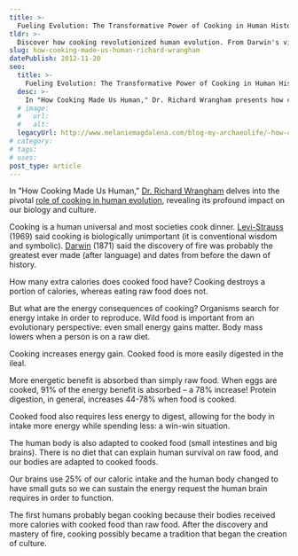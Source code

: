 ```yaml
---
title: >-
  Fueling Evolution: The Transformative Power of Cooking in Human History
tldr: >-
  Discover how cooking revolutionized human evolution. From Darwin's views on fire's significance to Levi-Strauss's take on cooking's symbolism, delve into how cooked food's energy benefits shaped our bodies and culture.
slug: how-cooking-made-us-human-richard-wrangham
datePublish: 2012-11-20
seo:
  title: >-
    Fueling Evolution: The Transformative Power of Cooking in Human History
  desc: >-
    In "How Cooking Made Us Human," Dr. Richard Wrangham presents how cooking significantly shaped human evolution, brain development, and cultural traditions.
  # image:
  #   url:
  #   alt:
  legacyUrl: http://www.melaniemagdalena.com/blog-my-archaeolife/-how-cooking-made-us-human-by-dr-richard-wrangham
# category:
# tags:
# uses:
post_type: article
---
```


In "How Cooking Made Us Human," [Dr. Richard Wrangham](https://en.wikipedia.org/wiki/Richard_Wrangham) delves into the pivotal [role of cooking in human evolution](https://www.harvardmagazine.com/2009/11/cooking-and-human-evolution), revealing its profound impact on our biology and culture.

Cooking is a human universal and most societies cook dinner. [Levi-Strauss](https://en.wikipedia.org/wiki/Claude_L%C3%A9vi-Strauss) (1969) said cooking is biologically unimportant (it is conventional wisdom and symbolic). [Darwin](https://en.wikipedia.org/wiki/Charles_Darwin) (1871) said the discovery of fire was probably the greatest ever made (after language) and dates from before the dawn of history.

How many extra calories does cooked food have? Cooking destroys a portion of calories, whereas eating raw food does not.

But what are the energy consequences of cooking? Organisms search for energy intake in order to reproduce. Wild food is important from an evolutionary perspective: even small energy gains matter. Body mass lowers when a person is on a raw diet.

Cooking increases energy gain. Cooked food is more easily digested in the ileal.

More energetic benefit is absorbed than simply raw food. When eggs are cooked, 91% of the energy benefit is absorbed – a 78% increase! Protein digestion, in general, increases 44-78% when food is cooked.

Cooked food also requires less energy to digest, allowing for the body in intake more energy while spending less: a win-win situation.

The human body is also adapted to cooked food (small intestines and big brains). There is no diet that can explain human survival on raw food, and our bodies are adapted to cooked foods.

Our brains use 25% of our caloric intake and the human body changed to have small guts so we can sustain the energy request the human brain requires in order to function.

The first humans probably began cooking because their bodies received more calories with cooked food than raw food. After the discovery and mastery of fire, cooking possibly became a tradition that began the creation of culture.
